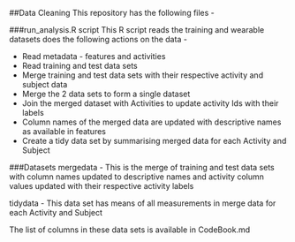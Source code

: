 ##Data Cleaning
This repository has the following files - 

###run_analysis.R script
This R script reads the training and wearable datasets does the following actions on the data - 
* Read metadata - features and activities
* Read training and test data sets
* Merge training and test data sets with their respective activity and subject data
* Merge the 2 data sets to form a single dataset
* Join the merged dataset with Activities to update activity Ids with their labels
* Column names of the merged data are updated with descriptive names as available in features
* Create a tidy data set by summarising merged data for each Activity and Subject

###Datasets
mergedata - This is the merge of training and test data sets with column names 
updated to descriptive names and activity column values updated with their respective
activity labels

tidydata - This data set has means of all measurements in merge data for each 
Activity and Subject

The list of columns in these data sets is available in CodeBook.md

